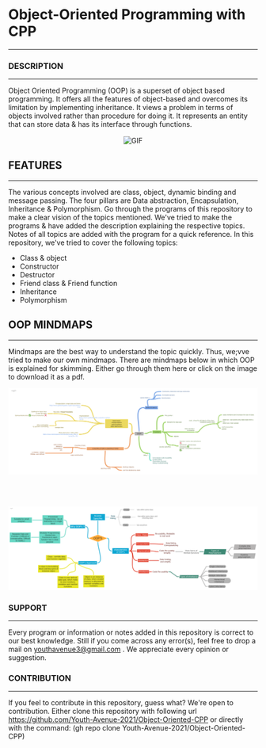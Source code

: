 # **Object-Oriented Programming with CPP**
---

### **DESCRIPTION**
---

Object Oriented Programming (OOP) is a superset of object based programming. It offers all the features of object-based and overcomes
its limitation by implementing inheritance. It views a problem in terms of objects involved rather than procedure for doing it. It represents an entity that can store data & has its interface through functions.

<p align="center">
<img align="center" alt="GIF" src="https://github.com/abhisheknaiidu/abhisheknaiidu/blob/master/code.gif?raw=true" width="500" height="320" />
</p>

## **FEATURES**
---

The various concepts involved are class, object, dynamic binding and message passing.
The four pillars are Data abstraction, Encapsulation, Inheritance & Polymorphism.
Go through the programs of this repository to make a clear vision of the topics mentioned.
We've tried to make the programs & have added the description explaining the respective topics.
Notes of all topics are added with the program for a quick reference.
In this repository, we've tried to cover the following topics:
- Class & object
- Constructor
- Destructor
- Friend class & Friend function
- Inheritance
- Polymorphism

## **OOP MINDMAPS**
---

Mindmaps are the best way to understand the topic quickly. Thus, we;vve tried to make our own mindmaps.
There are mindmaps below in which OOP is explained for skimming.
Either go through them here or click on the image to download it as a pdf.
<br>
<p align="left"> <a href="https://github.com/Youth-Avenue-2021/Object-Oriented-CPP/blob/master/src/OOP_1.pdf" download><img src="https://github.com/Youth-Avenue-2021/Object-Oriented-CPP/blob/master/src/oop_1.png"/></a> </p>
<br><br>
<p align="left"> <a href="https://github.com/Youth-Avenue-2021/Object-Oriented-CPP/blob/master/src/OOP_2.pdf" download><img src="https://github.com/Youth-Avenue-2021/Object-Oriented-CPP/blob/master/src/oop_2.png"/></a> </p>

### **SUPPORT**
---

Every program or information or notes added in this repository is correct to our best knowledge. Still if you come across any error(s), feel free to drop a mail on 
youthavenue3@gmail.com . We appreciate every opinion or suggestion.

### **CONTRIBUTION**
---

If you feel to contribute in this repository, guess what? We're open to contribution. Either clone this repository with following url https://github.com/Youth-Avenue-2021/Object-Oriented-CPP or directly with the command: (gh repo clone Youth-Avenue-2021/Object-Oriented-CPP)



